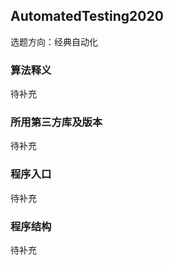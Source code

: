 ## AutomatedTesting2020

选题方向：经典自动化

### 算法释义

待补充

### 所用第三方库及版本

待补充

### 程序入口

待补充

### 程序结构

待补充